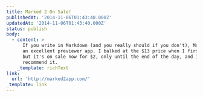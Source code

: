 ```yaml
---
title: Marked 2 On Sale!
publishedAt: '2014-11-06T01:43:40.000Z'
updatedAt: '2014-11-06T01:43:40.000Z'
status: publish
body:
  - content: >
      If you write in Markdown (and you really should if you don't), Marked 2 is
      an excellent previewer app. I balked at the $13 price when I first saw it,
      but it's on sale now for $2, only until the end of the day, and I HIGHLY
      recommend it.
    _template: richText
link:
  url: 'http://marked2app.com/'
_template: link
---
```


